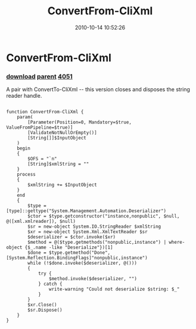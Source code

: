 ﻿---
pid:            2302
parent:         2294
children:       4051
poster:         Joel Bennett
title:          ConvertFrom-CliXml
date:           2010-10-14 10:52:26
description:    A pair with ConvertTo-CliXml -- this version closes and disposes the string reader handle.
format:         posh
---

# ConvertFrom-CliXml

### [download](2302.ps1) [parent](2294.md) [4051](4051.md)

A pair with ConvertTo-CliXml -- this version closes and disposes the string reader handle.

```posh

function ConvertFrom-CliXml {
    param(
        [Parameter(Position=0, Mandatory=$true, ValueFromPipeline=$true)]
        [ValidateNotNullOrEmpty()]
        [String[]]$InputObject
    )
    begin
    {
		$OFS = "`n"
        [String]$xmlString = ""
    }
    process
    {
        $xmlString += $InputObject
    }
    end
    {
        $type = [type]::gettype("System.Management.Automation.Deserializer")
        $ctor = $type.getconstructor("instance,nonpublic", $null, @([xml.xmlreader]), $null)
        $sr = new-object System.IO.StringReader $xmlString
        $xr = new-object System.Xml.XmlTextReader $sr
        $deserializer = $ctor.invoke($xr)
        $method = @($type.getmethods("nonpublic,instance") | where-object {$_.name -like "Deserialize"})[1]
        $done = $type.getmethod("Done", [System.Reflection.BindingFlags]"nonpublic,instance")
        while (!$done.invoke($deserializer, @()))
        {
            try {
                $method.invoke($deserializer, "")
            } catch {
                write-warning "Could not deserialize $string: $_"
            }
        }
		$xr.Close()
		$sr.Dispose()
    }
}

```
